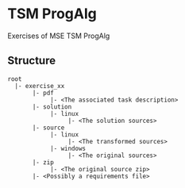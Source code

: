 TSM ProgAlg
===========

Exercises of MSE TSM ProgAlg

Structure
---------

```
root
  |- exercise_xx
       |- pdf
            |- <The associated task description>
       |- solution
            |- linux
                 |- <The solution sources>
       |- source
            |- linux
                 |- <The transformed sources>
            |- windows
                 |- <The original sources>
       |- zip
            |- <The original source zip>
       |- <Possibly a requirements file>
```
